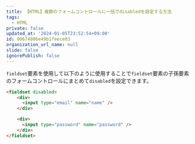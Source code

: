 ```yaml
---
title: 【HTML】複数のフォームコントロールに一括でdisabledを設定する方法
tags:
  - HTML
private: false
updated_at: '2024-01-05T23:52:54+09:00'
id: 00674806e49b1feece03
organization_url_name: null
slide: false
ignorePublish: false
---
```

`fieldset`要素を使用して以下のように使用することで`fieldset`要素の子孫要素のフォームコントロールにまとめて`disabled`を設定できます。

```html
<fieldset disabled>
	<div>
	  <input type="email" name="name" />
	</div>

	<div>
	  <input type="password" name="password" />
	</div>
</fieldset>
```

